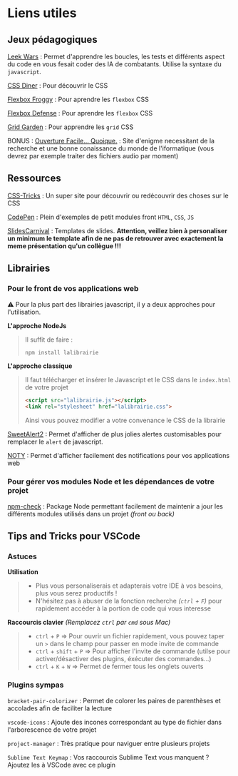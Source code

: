 # Liens utiles

## Jeux pédagogiques

[Leek Wars](https://leekwars.com/) : Permet d'apprendre les boucles, les tests et différents aspect du code en vous fesait coder des IA de combatants. Utilise la syntaxe du `javascript`.

[CSS Diner](https://flukeout.github.io/) : Pour découvrir le CSS

[Flexbox Froggy](https://flexboxfroggy.com/) : Pour aprendre les `flexbox` CSS

[Flexbox Defense](http://www.flexboxdefense.com/) : Pour aprendre les `flexbox` CSS

[Grid Garden](https://cssgridgarden.com/) : Pour apprendre les `grid` CSS

BONUS :
[Ouverture Facile... Quoique.](http://www.ouverture-facile.com/index1.htm) : Site d'enigme necessitant de la recherche et une bonne conaissance du monde de l'iformatique (vous devrez par exemple traiter des fichiers audio par moment)

## Ressources

[CSS-Tricks](https://css-tricks.com/) : Un super site pour découvrir ou redécouvrir des choses sur le CSS

[CodePen](https://codepen.io/) : Plein d'exemples de petit modules front `HTML`, `CSS`, `JS`

[SlidesCarnival](https://www.slidescarnival.com/) : Templates de slides. **Attention, veillez bien à personaliser un minimum le template afin de ne pas de retrouver avec exactement la meme présentation qu'un collègue !!!**

## Librairies
### Pour le front de vos applications web

:warning: Pour la plus part des librairies javascript, il y a deux approches pour l'utilisation.

**L'approche NodeJs**
>Il suffit de faire :
>```
> npm install lalibrairie
>```

**L'approche classique**
>Il faut télécharger et insérer le Javascript et le CSS dans le `index.html` de votre projet
>```html
><script src="lalibrairie.js"></script>
><link rel="stylesheet" href="lalibrairie.css">
>```
> Ainsi vous pouvez modifier a votre convenance le CSS de la librairie

[SweetAlert2](https://sweetalert2.github.io/) : Permet d'afficher de plus jolies alertes customisables pour remplacer le `alert` de javascript.

[NOTY](https://ned.im/noty/#/) : Permet d'afficher facilement des notifications pour vos applications web

### Pour gérer vos modules Node et les dépendances de votre projet
[npm-check](https://www.npmjs.com/package/npm-check) : Package Node permettant facilement de maintenir a jour les différents modules utilisés dans un projet *(front ou back)*

## Tips and Tricks pour VSCode

### Astuces
**Utilisation**
> - Plus vous personaliserais et adapterais votre IDE à vos besoins, plus vous serez productifs !
> - N'hésitez pas à abuser de la fonction recherche *(`ctrl` + `F`)* pour rapidement accéder à la portion de code qui vous interesse

**Raccourcis clavier** *(Remplacez `ctrl` par `cmd` sous Mac)*
> - `ctrl` + `P` => Pour ouvrir un fichier rapidement, vous pouvez taper un `>` dans le champ pour passer en mode invite de commande
> - `ctrl` + `shift` + `P` => Pour afficher l'invite de commande (utilse pour activer/désactiver des plugins, éxécuter des commandes...)
> - `ctrl` + `K` + `W` => Permet de fermer tous les onglets ouverts

### Plugins sympas

`bracket-pair-colorizer` : Permet de colorer les paires de parenthèses et accolades afin de faciliter la lecture

`vscode-icons` : Ajoute des incones correspondant au type de fichier dans l'arborescence de votre projet

`project-manager` : Très pratique pour naviguer entre plusieurs projets

`Sublime Text Keymap` : Vos raccourcis Sublime Text vous manquent ? Ajoutez les à VSCode avec ce plugin
